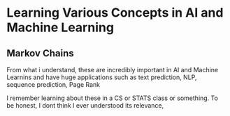 # Learning Various Concepts in AI and Machine Learning

## Markov Chains
From what i understand, these are incredibly important in AI and Machine Learnins and have huge applications such as
text prediction, NLP, sequence prediction, Page Rank

I remember learning about these in a CS or STATS class or something. To be honest, I dont think I ever understood its relevance,
